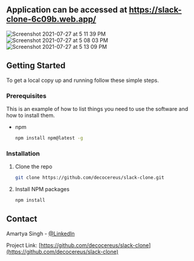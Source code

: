 ## Application can be accessed at https://slack-clone-6c09b.web.app/
![Screenshot 2021-07-27 at 5 11 39 PM](https://user-images.githubusercontent.com/53113365/127147891-da3da8db-7d0b-4b4b-bf5d-062e5cc85795.png)
<br/>
![Screenshot 2021-07-27 at 5 08 03 PM](https://user-images.githubusercontent.com/53113365/127147443-4fb2cf5c-5908-406a-8fe6-b049b032add9.png)
<br/>
![Screenshot 2021-07-27 at 5 13 09 PM](https://user-images.githubusercontent.com/53113365/127148061-155927cd-4e8a-4233-818c-ac7ed22e9b5f.png)
<br/>




<!-- GETTING STARTED -->
## Getting Started

To get a local copy up and running follow these simple steps.

### Prerequisites

This is an example of how to list things you need to use the software and how to install them.
* npm
  ```sh
  npm install npm@latest -g
  ```

### Installation

1. Clone the repo
   ```sh
   git clone https://github.com/decocereus/slack-clone.git
   ```
2. Install NPM packages
   ```sh
   npm install
   ```

<!-- CONTACT -->
## Contact

Amartya Singh - [@LinkedIn](https://www.linkedin.com/in/amartyasingh07/) 

Project Link: [https://github.com/decocereus/slack-clone](https://github.com/decocereus/slack-clone)
